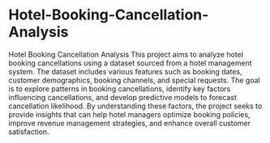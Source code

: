 # Hotel-Booking-Cancellation-Analysis
Hotel Booking Cancellation Analysis
This project aims to analyze hotel booking cancellations using a dataset sourced from a hotel management system. The dataset includes various features such as booking dates, customer demographics, booking channels, and special requests. The goal is to explore patterns in booking cancellations, identify key factors influencing cancellations, and develop predictive models to forecast cancellation likelihood. By understanding these factors, the project seeks to provide insights that can help hotel managers optimize booking policies, improve revenue management strategies, and enhance overall customer satisfaction.
